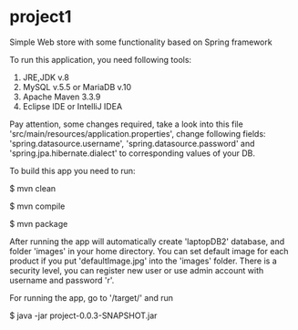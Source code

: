# project1
Simple Web store with some functionality based on Spring framework

To run this application, you need following tools:
1) JRE,JDK v.8
2) MySQL v.5.5 or MariaDB v.10
2) Apache Maven 3.3.9
3) Eclipse IDE or IntelliJ IDEA

Pay attention, some changes required, take a look into this file 'src/main/resources/application.properties', change following fields: 'spring.datasource.username', 'spring.datasource.password' and 'spring.jpa.hibernate.dialect' to corresponding values of your DB.

To build this app you need to run:

$ mvn clean

$ mvn compile

$ mvn package

After running the app will automatically create 'laptopDB2' database, and folder 'images' in your home directory. You can set default image for each product if you put 'defaultImage.jpg' into the 'images' folder. There is a security level, you can register new user or use admin account with username and password 'r'.

For running the app, go to '/target/' and run

$ java -jar project-0.0.3-SNAPSHOT.jar
